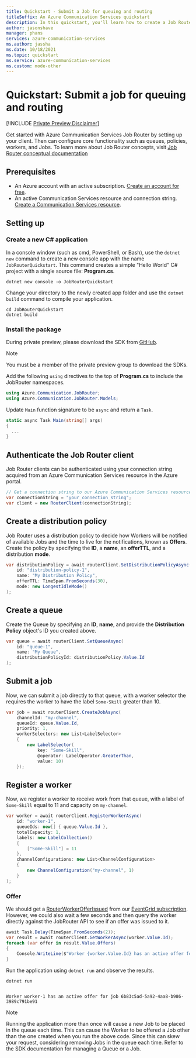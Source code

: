 ```yaml
---
title: Quickstart - Submit a Job for queuing and routing
titleSuffix: An Azure Communication Services quickstart
description: In this quickstart, you'll learn how to create a Job Router client, Distribution Policy, Queue, and Job within your Azure Communication Services resource.
author: jasonshave
manager: phans
services: azure-communication-services
ms.author: jassha
ms.date: 10/18/2021
ms.topic: quickstart
ms.service: azure-communication-services
ms.custom: mode-other
---
```

# Quickstart: Submit a job for queuing and routing

[!INCLUDE [Private Preview Disclaimer](../../includes/private-preview-include-section.md)]

Get started with Azure Communication Services Job Router by setting up your client. Then can configure core functionality such as queues, policies, workers, and Jobs. To learn more about Job Router concepts, visit [Job Router conceptual documentation](../../concepts/router/concepts.md)

## Prerequisites

- An Azure account with an active subscription. [Create an account for free](https://azure.microsoft.com/free/?WT.mc_id=A261C142F).
- An active Communication Services resource and connection string. [Create a Communication Services resource](../create-communication-resource.md).

## Setting up

### Create a new C# application

In a console window (such as cmd, PowerShell, or Bash), use the `dotnet new` command to create a new console app with the name `JobRouterQuickstart`. This command creates a simple "Hello World" C# project with a single source file: **Program.cs**.

```console
dotnet new console -o JobRouterQuickstart
```

Change your directory to the newly created app folder and use the `dotnet build` command to compile your application.

```console
cd JobRouterQuickstart
dotnet build
```

### Install the package

During private preview, please download the SDK from [GitHub](https://github.com/Azure/communication-preview/releases/tag/communication-job-router-net-v1.0.0-alpha.20211012.1).

> [!NOTE]
> You must be a member of the private preview group to download the SDKs.

Add the following `using` directives to the top of **Program.cs** to include the JobRouter namespaces.

```csharp
using Azure.Communication.JobRouter;
using Azure.Communication.JobRouter.Models;
```

Update `Main` function signature to be `async` and return a `Task`.

```csharp
static async Task Main(string[] args)
{
  ...
}
```

## Authenticate the Job Router client

Job Router clients can be authenticated using your connection string acquired from an Azure Communication Services resource in the Azure portal.

```csharp
// Get a connection string to our Azure Communication Services resource.
var connectionString = "your_connection_string";
var client = new RouterClient(connectionString);
```

## Create a distribution policy

Job Router uses a distribution policy to decide how Workers will be notified of available Jobs and the time to live for the notifications, known as **Offers**. Create the policy by specifying the **ID**, a **name**, an **offerTTL**, and a distribution **mode**.

```csharp
var distributionPolicy = await routerClient.SetDistributionPolicyAsync(
    id: "distribution-policy-1",
    name: "My Distribution Policy",
    offerTTL: TimeSpan.FromSeconds(30),
    mode: new LongestIdleMode()
);
```

## Create a queue

Create the Queue by specifying an **ID**, **name**, and provide the **Distribution Policy** object's ID you created above.

```csharp
var queue = await routerClient.SetQueueAsync(
    id: "queue-1",
    name: "My Queue",
    distributionPolicyId: distributionPolicy.Value.Id
);
```

## Submit a job

Now, we can submit a job directly to that queue, with a worker selector the requires the worker to have the label `Some-Skill` greater than 10.

```csharp
var job = await routerClient.CreateJobAsync(
    channelId: "my-channel",
    queueId: queue.Value.Id,
    priority: 1,
    workerSelectors: new List<LabelSelector>
    {
        new LabelSelector(
            key: "Some-Skill", 
            @operator: LabelOperator.GreaterThan, 
            value: 10)
    });
```

## Register a worker

Now, we register a worker to receive work from that queue, with a label of `Some-Skill` equal to 11 and capacity on `my-channel`.

```csharp
var worker = await routerClient.RegisterWorkerAsync(
    id: "worker-1",
    queueIds: new[] { queue.Value.Id },
    totalCapacity: 1,
    labels: new LabelCollection()
    {
        ["Some-Skill"] = 11
    },
    channelConfigurations: new List<ChannelConfiguration>
    {
        new ChannelConfiguration("my-channel", 1)
    }
);
```

### Offer

We should get a [RouterWorkerOfferIssued][offer_issued_event] from our [EventGrid subscription][subscribe_events].
However, we could also wait a few seconds and then query the worker directly against the JobRouter API to see if an offer was issued to it.

```csharp
await Task.Delay(TimeSpan.FromSeconds(2));
var result = await routerClient.GetWorkerAsync(worker.Value.Id);
foreach (var offer in result.Value.Offers)
{
    Console.WriteLine($"Worker {worker.Value.Id} has an active offer for job {offer.JobId}");
}
```

Run the application using `dotnet run` and observe the results.

```console
dotnet run


Worker worker-1 has an active offer for job 6b83c5ad-5a92-4aa8-b986-3989c791be91
```

> [!NOTE]
> Running the application more than once will cause a new Job to be placed in the queue each time. This can cause the Worker to be offered a Job other than the one created when you run the above code. Since this can skew your request, considering removing Jobs in the queue each time. Refer to the SDK documentation for managing a Queue or a Job.

<!-- LINKS -->
[subscribe_events]: ../../how-tos/router-sdk/subscribe-events.md
[worker_registered_event]: ../../how-tos/router-sdk/subscribe-events.md#microsoftcommunicationrouterworkerregistered
[job_classified_event]: ../../how-tos/router-sdk/subscribe-events.md#microsoftcommunicationrouterjobclassified
[offer_issued_event]: ../../how-tos/router-sdk/subscribe-events.md#microsoftcommunicationrouterworkerofferissued
[offer_accepted_event]: ../../how-tos/router-sdk/subscribe-events.md#microsoftcommunicationrouterworkerofferaccepted
